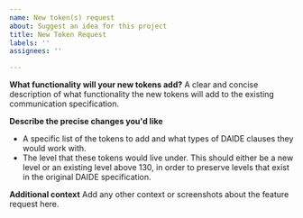 ```yaml
---
name: New token(s) request
about: Suggest an idea for this project
title: New Token Request
labels: ''
assignees: ''

---
```


**What functionality will your new tokens add?**
A clear and concise description of what functionality the new tokens will add to the existing communication specification.

**Describe the precise changes you'd like**
- A specific list of the tokens to add and what types of DAIDE clauses they would work with.
- The level that these tokens would live under. This should either be a new level or an existing level above 130, in order to preserve levels that exist in the original DAIDE specification.

**Additional context**
Add any other context or screenshots about the feature request here.
